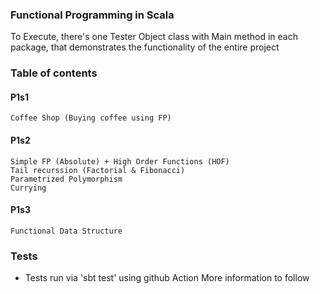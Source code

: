 ### Functional Programming in Scala

To Execute, there's one Tester Object class with Main method in each package, that demonstrates the functionality of the entire project


### Table of contents
#### P1s1
    Coffee Shop (Buying coffee using FP)

#### P1s2
    Simple FP (Absolute) + High Order Functions (HOF)
    Tail recurssion (Factorial & Fibonacci)
    Parametrized Polymorphism
    Currying
    
#### P1s3
    Functional Data Structure


### Tests
- Tests run via 'sbt test' using github Action
More information to follow
